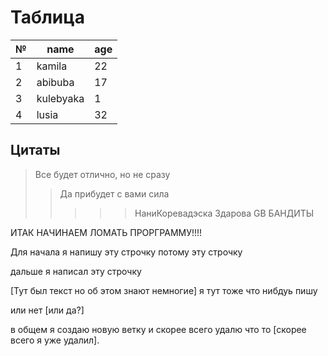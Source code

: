 # Таблица
|№|name|age|
-|-----|---|
1|kamila|22
2|abibuba|17
3|kulebyaka|1
4|lusia|32

## Цитаты 
> Все будет отлично, но не сразу
>>Да прибудет с вами сила
>>>>>НаниКоревадэска
>>>>Здарова GB БАНДИТЫ

ИТАК НАЧИНАЕМ ЛОМАТЬ ПРОРГРАММУ!!!!

Для начала я напишу эту строчку
потому эту строчку

дальше я написал эту строчку


[Тут был текст но об этом знают немногие] я тут тоже что нибдуь пишу

или нет [или да?]

в общем я создаю новую ветку и скорее всего удалю что то [скорее всего я уже удалил].